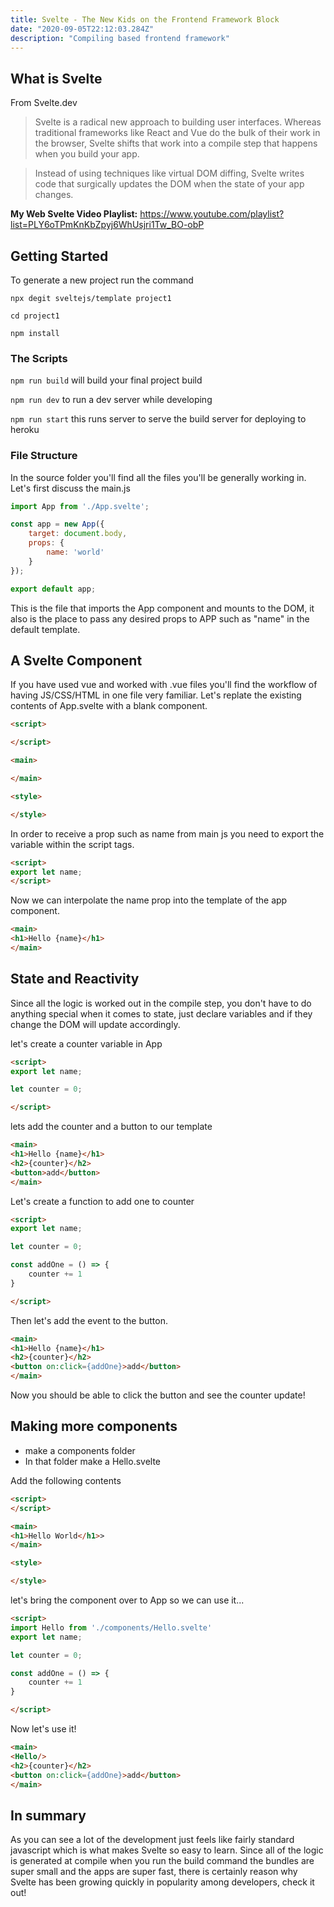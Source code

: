 ```yaml
---
title: Svelte - The New Kids on the Frontend Framework Block
date: "2020-09-05T22:12:03.284Z"
description: "Compiling based frontend framework"
---
```


## What is Svelte

From Svelte.dev

> Svelte is a radical new approach to building user interfaces. Whereas traditional frameworks like React and Vue do the bulk of their work in the browser, Svelte shifts that work into a compile step that happens when you build your app.

> Instead of using techniques like virtual DOM diffing, Svelte writes code that surgically updates the DOM when the state of your app changes.

**My Web Svelte Video Playlist:** https://www.youtube.com/playlist?list=PLY6oTPmKnKbZpyj6WhUsjri1Tw_BO-obP

## Getting Started

To generate a new project run the command

```npx degit sveltejs/template project1```

```cd project1```

```npm install```

### The Scripts

```npm run build``` will build your final project build

```npm run dev``` to run a dev server while developing

```npm run start``` this runs server to serve the build server for deploying to heroku

### File Structure

In the source folder you'll find all the files you'll be generally working in. Let's first discuss the main.js

```js
import App from './App.svelte';

const app = new App({
	target: document.body,
	props: {
		name: 'world'
	}
});

export default app;
```

This is the file that imports the App component and mounts to the DOM, it also is the place to pass any desired props to APP such as "name" in the default template.

## A Svelte Component

If you have used vue and worked with .vue files you'll find the workflow of having JS/CSS/HTML in one file very familiar. Let's replate the existing contents of App.svelte with a blank component.

```html
<script>

</script>

<main>

</main>

<style>

</style>

```

In order to receive a prop such as name from main js you need to export the variable within the script tags.

```html
<script>
export let name;
</script>

```

Now we can interpolate the name prop into the template of the app component.

```html
<main>
<h1>Hello {name}</h1>
</main>
```

## State and Reactivity

Since all the logic is worked out in the compile step, you don't have to do anything special when it comes to state, just declare variables and if they change the DOM will update accordingly.

let's create a counter variable in App

```html
<script>
export let name;

let counter = 0;

</script>
```

lets add the counter and a button to our template

```html
<main>
<h1>Hello {name}</h1>
<h2>{counter}</h2>
<button>add</button>
</main>
```

Let's create a function to add one to counter

```html
<script>
export let name;

let counter = 0;

const addOne = () => {
	counter += 1
}

</script>

```

Then let's add the event to the button.

```html
<main>
<h1>Hello {name}</h1>
<h2>{counter}</h2>
<button on:click={addOne}>add</button>
</main>
```

Now you should be able to click the button and see the counter update!

## Making more components

- make a components folder
- In that folder make a Hello.svelte

Add the following contents

```html
<script>
</script>

<main>
<h1>Hello World</h1>>
</main>

<style>

</style>
```

let's bring the component over to App so we can use it...

```html
<script>
import Hello from './components/Hello.svelte'
export let name;

let counter = 0;

const addOne = () => {
	counter += 1
}

</script>
```

Now let's use it!

```html
<main>
<Hello/>
<h2>{counter}</h2>
<button on:click={addOne}>add</button>
</main>
```

## In summary

As you can see a lot of the development just feels like fairly standard javascript which is what makes Svelte so easy to learn. Since all of the logic is generated at compile when you run the build command the bundles are super small and the apps are super fast, there is certainly reason why Svelte has been growing quickly in popularity among developers, check it out!


